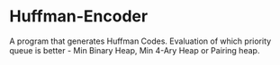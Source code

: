 # Huffman-Encoder
A program that generates Huffman Codes. Evaluation of which priority queue is better - Min Binary Heap, Min 4-Ary Heap or Pairing heap.
